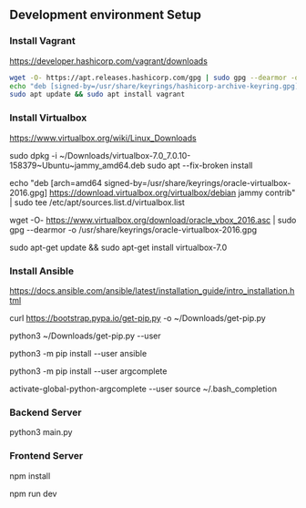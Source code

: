 ## Development environment Setup


### Install Vagrant
https://developer.hashicorp.com/vagrant/downloads

```bash
wget -O- https://apt.releases.hashicorp.com/gpg | sudo gpg --dearmor -o /usr/share/keyrings/hashicorp-archive-keyring.gpg
echo "deb [signed-by=/usr/share/keyrings/hashicorp-archive-keyring.gpg] https://apt.releases.hashicorp.com $(lsb_release -cs) main" | sudo tee /etc/apt/sources.list.d/hashicorp.list
sudo apt update && sudo apt install vagrant
```

### Install Virtualbox
https://www.virtualbox.org/wiki/Linux_Downloads

sudo dpkg -i ~/Downloads/virtualbox-7.0_7.0.10-158379~Ubuntu~jammy_amd64.deb
sudo apt --fix-broken install

echo "deb [arch=amd64 signed-by=/usr/share/keyrings/oracle-virtualbox-2016.gpg] https://download.virtualbox.org/virtualbox/debian jammy contrib" | sudo tee /etc/apt/sources.list.d/virtualbox.list

wget -O- https://www.virtualbox.org/download/oracle_vbox_2016.asc | sudo gpg --dearmor -o /usr/share/keyrings/oracle-virtualbox-2016.gpg

sudo apt-get update && sudo apt-get install virtualbox-7.0

### Install Ansible
https://docs.ansible.com/ansible/latest/installation_guide/intro_installation.html

curl https://bootstrap.pypa.io/get-pip.py -o ~/Downloads/get-pip.py

python3 ~/Downloads/get-pip.py --user

python3 -m pip install --user ansible

python3 -m pip install --user argcomplete

activate-global-python-argcomplete --user
source ~/.bash_completion

### Backend Server
python3 main.py

### Frontend Server

npm install

npm run dev